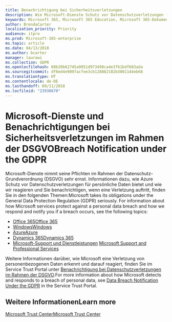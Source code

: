 ```yaml
---
title: Benachrichtigung bei Sicherheitsverletzungen
description: Wie Microsoft-Dienste Schutz vor Datenschutzverletzungen für persönliche Daten bietet und wie Microsoft reagiert und Sie benachrichtigt, wenn eine Verletzung auftritt.
keywords: Microsoft 365, Microsoft 365 Education, Microsoft 365-Dokumentation, DSGVO
author: BrendaCarter
localization_priority: Priority
audience: itpro
ms.prod: Microsoft-365-enterprise
ms.topic: article
ms.date: 04/13/2018
ms.author: bcarter
manager: laurawi
ms.collection: GDPR
ms.openlocfilehash: 60b20b62745a9951d973498ca4e3f61bdf683ada
ms.sourcegitcommit: df0ed4e9097acfee3cb128882102b3081144eb68
ms.translationtype: HT
ms.contentlocale: de-DE
ms.lasthandoff: 09/11/2018
ms.locfileid: "23938670"
---
```

# <a name="breach-notification-under-the-gdpr"></a><span data-ttu-id="45c99-104">Microsoft-Dienste und Benachrichtigungen bei Sicherheitsverletzungen im Rahmen der DSGVO</span><span class="sxs-lookup"><span data-stu-id="45c99-104">Breach Notification under the GDPR</span></span>

<span data-ttu-id="45c99-p101">Microsoft-Dienste nimmt seine Pflichten im Rahmen der Datenschutz-Grundverordnung (DSGVO) sehr ernst. Informationen dazu, wie Azure Schutz vor Datenschutzverletzungen für persönliche Daten bietet und wie wir reagieren und Sie benachrichtigen, wenn eine Verletzung auftritt, finden Sie in den folgenden Themen:</span><span class="sxs-lookup"><span data-stu-id="45c99-p101">Microsoft takes its obligations under the General Data Protection Regulation (GDPR) seriously. For information about how Microsoft services protect against a personal data breach and how we respond and notify you if a breach occurs, see the following topics:</span></span>

- [<span data-ttu-id="45c99-107">Office 365</span><span class="sxs-lookup"><span data-stu-id="45c99-107">Office 365</span></span>](gdpr-breach-Office365.md) 
- [<span data-ttu-id="45c99-108">Windows</span><span class="sxs-lookup"><span data-stu-id="45c99-108">Windows</span></span>](gdpr-breach-Windows.md)
- [<span data-ttu-id="45c99-109">Azure</span><span class="sxs-lookup"><span data-stu-id="45c99-109">Azure</span></span>](gdpr-breach-Azure.md)
- [<span data-ttu-id="45c99-110">Dynamics 365</span><span class="sxs-lookup"><span data-stu-id="45c99-110">Dynamics 365</span></span>](gdpr-breach-Dynamics365.md)
- <span data-ttu-id="45c99-111">[Microsoft-Support und Dienstleistungen](gdpr-breach-Microsoft-Support-Professional-Services.md)
</span><span class="sxs-lookup"><span data-stu-id="45c99-111">[Microsoft Support and Professional Services](gdpr-breach-Microsoft-Support-Professional-Services.md)</span></span>

<span data-ttu-id="45c99-112">Weitere Informationen darüber, wie Microsoft eine Verletzung von personenbezogenen Daten erkennt und darauf reagiert, finden Sie im Service Trust Portal unter [Benachrichtigung bei Datenschutzverletzungen im Rahmen der DSGVO](https://servicetrust.microsoft.com/ViewPage/GDPRBreach).</span><span class="sxs-lookup"><span data-stu-id="45c99-112">For more information about how Microsoft detects and responds to a breach of personal data, see [Data Breach Notification Under the GDPR](https://servicetrust.microsoft.com/ViewPage/GDPRBreach) in the Service Trust Portal.</span></span>

## <a name="learn-more"></a><span data-ttu-id="45c99-113">Weitere Informationen</span><span class="sxs-lookup"><span data-stu-id="45c99-113">Learn more</span></span>

[<span data-ttu-id="45c99-114">Microsoft Trust Center</span><span class="sxs-lookup"><span data-stu-id="45c99-114">Microsoft Trust Center</span></span>](https://www.microsoft.com/TrustCenter/Privacy/gdpr/default.aspx)


